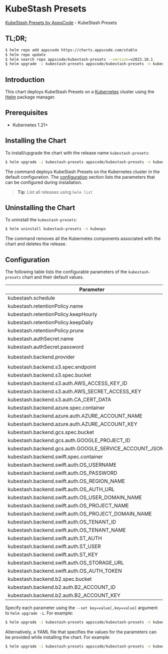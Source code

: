 # KubeStash Presets

[KubeStash Presets by AppsCode](https://github.com/kubestash) - KubeStash Presets

## TL;DR;

```bash
$ helm repo add appscode https://charts.appscode.com/stable
$ helm repo update
$ helm search repo appscode/kubestash-presets --version=v2023.10.1
$ helm upgrade -i kubestash-presets appscode/kubestash-presets -n kubeops --create-namespace --version=v2023.10.1
```

## Introduction

This chart deploys KubeStash Presets on a [Kubernetes](http://kubernetes.io) cluster using the [Helm](https://helm.sh) package manager.

## Prerequisites

- Kubernetes 1.21+

## Installing the Chart

To install/upgrade the chart with the release name `kubestash-presets`:

```bash
$ helm upgrade -i kubestash-presets appscode/kubestash-presets -n kubeops --create-namespace --version=v2023.10.1
```

The command deploys KubeStash Presets on the Kubernetes cluster in the default configuration. The [configuration](#configuration) section lists the parameters that can be configured during installation.

> **Tip**: List all releases using `helm list`

## Uninstalling the Chart

To uninstall the `kubestash-presets`:

```bash
$ helm uninstall kubestash-presets -n kubeops
```

The command removes all the Kubernetes components associated with the chart and deletes the release.

## Configuration

The following table lists the configurable parameters of the `kubestash-presets` chart and their default values.

|                         Parameter                          | Description |                 Default                 |
|------------------------------------------------------------|-------------|-----------------------------------------|
| kubestash.schedule                                         |             | <code>"0 */2 * * *"</code>              |
| kubestash.retentionPolicy.name                             |             | <code>keep-last-30d</code>              |
| kubestash.retentionPolicy.keepHourly                       |             | <code>24</code>                         |
| kubestash.retentionPolicy.keepDaily                        |             | <code>30</code>                         |
| kubestash.retentionPolicy.prune                            |             | <code>true</code>                       |
| kubestash.authSecret.name                                  |             | <code>""</code>                         |
| kubestash.authSecret.password                              |             | <code>""</code>                         |
| kubestash.backend.provider                                 |             | <code>"" # s3,gcs,azure,swift,b2</code> |
| kubestash.backend.s3.spec.endpoint                         |             | <code>""</code>                         |
| kubestash.backend.s3.spec.bucket                           |             | <code>""</code>                         |
| kubestash.backend.s3.auth.AWS_ACCESS_KEY_ID                |             | <code>""</code>                         |
| kubestash.backend.s3.auth.AWS_SECRET_ACCESS_KEY            |             | <code>""</code>                         |
| kubestash.backend.s3.auth.CA_CERT_DATA                     |             | <code>""</code>                         |
| kubestash.backend.azure.spec.container                     |             | <code>""</code>                         |
| kubestash.backend.azure.auth.AZURE_ACCOUNT_NAME            |             | <code>""</code>                         |
| kubestash.backend.azure.auth.AZURE_ACCOUNT_KEY             |             | <code>""</code>                         |
| kubestash.backend.gcs.spec.bucket                          |             | <code>""</code>                         |
| kubestash.backend.gcs.auth.GOOGLE_PROJECT_ID               |             | <code>""</code>                         |
| kubestash.backend.gcs.auth.GOOGLE_SERVICE_ACCOUNT_JSON_KEY |             | <code>""</code>                         |
| kubestash.backend.swift.spec.container                     |             | <code>""</code>                         |
| kubestash.backend.swift.auth.OS_USERNAME                   |             | <code>""</code>                         |
| kubestash.backend.swift.auth.OS_PASSWORD                   |             | <code>""</code>                         |
| kubestash.backend.swift.auth.OS_REGION_NAME                |             | <code>""</code>                         |
| kubestash.backend.swift.auth.OS_AUTH_URL                   |             | <code>""</code>                         |
| kubestash.backend.swift.auth.OS_USER_DOMAIN_NAME           |             | <code>""</code>                         |
| kubestash.backend.swift.auth.OS_PROJECT_NAME               |             | <code>""</code>                         |
| kubestash.backend.swift.auth.OS_PROJECT_DOMAIN_NAME        |             | <code>""</code>                         |
| kubestash.backend.swift.auth.OS_TENANT_ID                  |             | <code>""</code>                         |
| kubestash.backend.swift.auth.OS_TENANT_NAME                |             | <code>""</code>                         |
| kubestash.backend.swift.auth.ST_AUTH                       |             | <code>""</code>                         |
| kubestash.backend.swift.auth.ST_USER                       |             | <code>""</code>                         |
| kubestash.backend.swift.auth.ST_KEY                        |             | <code>""</code>                         |
| kubestash.backend.swift.auth.OS_STORAGE_URL                |             | <code>""</code>                         |
| kubestash.backend.swift.auth.OS_AUTH_TOKEN                 |             | <code>""</code>                         |
| kubestash.backend.b2.spec.bucket                           |             | <code>""</code>                         |
| kubestash.backend.b2.auth.B2_ACCOUNT_ID                    |             | <code>""</code>                         |
| kubestash.backend.b2.auth.B2_ACCOUNT_KEY                   |             | <code>""</code>                         |


Specify each parameter using the `--set key=value[,key=value]` argument to `helm upgrade -i`. For example:

```bash
$ helm upgrade -i kubestash-presets appscode/kubestash-presets -n kubeops --create-namespace --version=v2023.10.1 --set kubestash.schedule="0 */2 * * *"
```

Alternatively, a YAML file that specifies the values for the parameters can be provided while
installing the chart. For example:

```bash
$ helm upgrade -i kubestash-presets appscode/kubestash-presets -n kubeops --create-namespace --version=v2023.10.1 --values values.yaml
```
